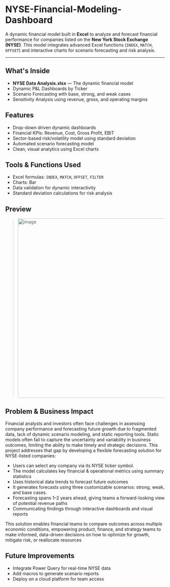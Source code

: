 # NYSE-Financial-Modeling-Dashboard

A dynamic financial model built in **Excel** to analyze and forecast financial performance for companies listed on the **New York Stock Exchange (NYSE)**. This model integrates advanced Excel functions (`INDEX`, `MATCH`, `OFFSET`) and interactive charts for scenario forecasting and risk analysis.

---
##  What's Inside
-  **NYSE Data Analysis.xlsx** — The dynamic financial model
-  Dynamic P&L Dashboards by Ticker
-  Scenario Forecasting with base, strong, and weak cases
-  Sensitivity Analysis using revenue, gross, and operating margins

##  Features
- Drop-down driven dynamic dashboards
- Financial KPIs: Revenue, Cost, Gross Profit, EBIT
- Sector-based risk/volatility model using standard deviation
- Automated scenario forecasting model
- Clean, visual analytics using Excel charts

##  Tools & Functions Used
- Excel formulas: `INDEX`, `MATCH`, `OFFSET`, `FILTER`
- Charts: Bar
- Data validation for dynamic interactivity
- Standard deviation calculations for risk analysis

##  Preview
>  <img width="1300" height="567" alt="image" src="https://github.com/user-attachments/assets/83134ce9-5146-4444-a124-538cfe6877f0" />

## Problem & Business Impact

Financial analysts and investors often face challenges in assessing company performance and forecasting future growth due to fragmented data, lack of dynamic scenario modeling, and static reporting tools. Static models often fail to capture the uncertainty and variability in business outcomes, limiting the ability to make timely and strategic decisions. This project addresses that gap by developing a flexible forecasting solution for NYSE-listed companies:

- Users can select any company via its NYSE ticker symbol.
- The model calculates key financial & operational metrics using summary statistics
-  Uses historical data trends to forecast future outcomes
- It generates forecasts using three customizable scenarios: strong, weak, and base cases.
- Forecasting spans 1–2 years ahead, giving teams a forward-looking view of potential revenue paths
- Communicating findings through interactive dashboards and visual reports


This solution enables financial teams to compare outcomes across multiple economic conditions, empowering product, finance, and strategy teams to make informed, data-driven decisions on how to optimize for growth, mitigate risk, or reallocate resources

##  Future Improvements
- Integrate Power Query for real-time NYSE data
- Add macros to generate scenario reports
- Deploy on a cloud platform for team access
